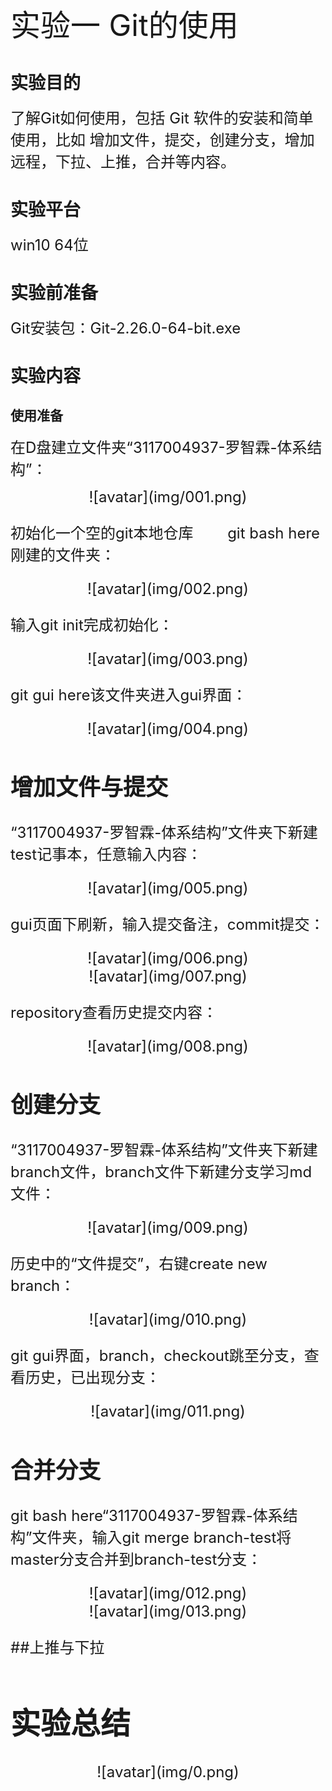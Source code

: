 <font size="8">实验一 Git的使用</font><br/>

# 实验目的

<font size="5">了解Git如何使用，包括 Git 软件的安装和简单使用，比如 增加文件，提交，创建分支，增加远程，下拉、上推，合并等内容。</font><br/>

# 实验平台

<font size="5">win10 64位</font><br/>

# 实验前准备

<font size="5">Git安装包：Git-2.26.0-64-bit.exe</font><br/>

# 实验内容

## 使用准备

<font size="5">在D盘建立文件夹“3117004937-罗智霖-体系结构”：
<div align=center>![avatar](img/001.png)
   <div align=left>

初始化一个空的git本地仓库
&ensp;&ensp;&ensp;&ensp;git bash here刚建的文件夹：
<div align=center>![avatar](img/002.png)
 <div align=left>

输入git init完成初始化：
<div align=center>![avatar](img/003.png)
 <div align=left>

git gui here该文件夹进入gui界面：
<div align=center>![avatar](img/004.png)
 <div align=left>


## 增加文件与提交

<font size="5">“3117004937-罗智霖-体系结构”文件夹下新建test记事本，任意输入内容：
<div align=center>![avatar](img/005.png)
 <div align=left>

gui页面下刷新，输入提交备注，commit提交：
<div align=center>![avatar](img/006.png)
 <div align=left>
<div align=center>![avatar](img/007.png)
 <div align=left>

repository查看历史提交内容：
<div align=center>![avatar](img/008.png)
 <div align=left>

## 创建分支

<font size="5">“3117004937-罗智霖-体系结构”文件夹下新建branch文件，branch文件下新建分支学习md文件：
<div align=center>![avatar](img/009.png)
 <div align=left>

历史中的“文件提交”，右键create new branch：
<div align=center>![avatar](img/010.png)
 <div align=left>

git gui界面，branch，checkout跳至分支，查看历史，已出现分支：
<div align=center>![avatar](img/011.png)
 <div align=left>

## 合并分支

git bash here“3117004937-罗智霖-体系结构”文件夹，输入git merge branch-test将master分支合并到branch-test分支：
<div align=center>![avatar](img/012.png)
 <div align=left>
<div align=center>![avatar](img/013.png)
 <div align=left>

##上推与下拉



# 实验总结




<div align=center>![avatar](img/0.png)
 <div align=left>
